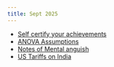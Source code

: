 ```yaml
---
title: Sept 2025
---
```


- [Self certify your achievements](self-certify-your-achievements.md)
- [ANOVA Assumptions](anova_assumptions.md)
- [Notes of Mental anguish](notes-of-mental-anguish.md)
- [US Tariffs on India](us-tariffs-on-india.md)